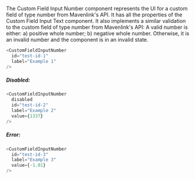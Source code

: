 The Custom Field Input Number component represents the UI for a custom field of type number from Mavenlink's API.
It has all the properties of the Custom Field Input Text component.
It also implements a similar validation to the custom field of type number from Mavenlink's API:
A valid number is either: a) positive whole number; b) negative whole number.
Otherwise, it is an invalid number and the component is in an invalid state.

```js
<CustomFieldInputNumber
  id="test-id-1"
  label="Example 1"
/>
```

##### Disabled:

```js
<CustomFieldInputNumber
  disabled
  id="test-id-2"
  label="Example 2"
  value={1337}
/>
```

##### Error:

```js
<CustomFieldInputNumber
  id="test-id-3"
  label="Example 3"
  value={-1.01}
/>
```
